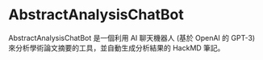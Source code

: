 # AbstractAnalysisChatBot
AbstractAnalysisChatBot 是一個利用 AI 聊天機器人 (基於 OpenAI 的 GPT-3) 來分析學術論文摘要的工具，並自動生成分析結果的 HackMD 筆記。
